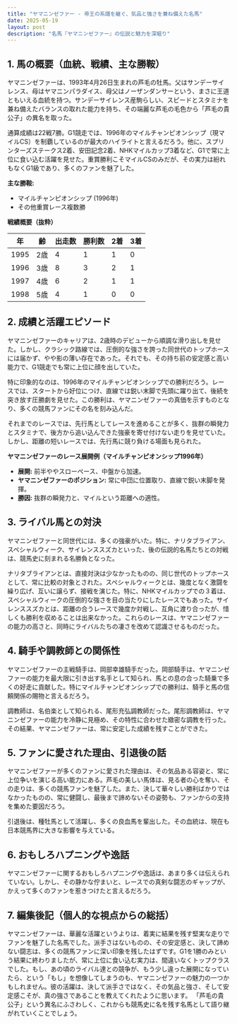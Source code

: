 ```yaml
---
title: "ヤマニンゼファー - 帝王の系譜を継ぐ、気品と強さを兼ね備えた名馬"
date: 2025-05-19
layout: post
description: "名馬『ヤマニンゼファー』の伝説と魅力を深堀り"
---
```


## 1. 馬の概要（血統、戦績、主な勝鞍）

ヤマニンゼファーは、1993年4月26日生まれの芦毛の牡馬。父はサンデーサイレンス、母はヤマニンパラダイス、母父はノーザンダンサーという、まさに王道ともいえる血統を持つ。サンデーサイレンス産駒らしい、スピードとスタミナを兼ね備えたバランスの取れた能力を持ち、その端麗な芦毛の毛色から「芦毛の貴公子」の異名を取った。

通算成績は22戦7勝。G1競走では、1996年のマイルチャンピオンシップ（現マイルCS）を制覇しているのが最大のハイライトと言えるだろう。他に、スプリンターズステークス2着、安田記念2着、NHKマイルカップ3着など、G1で常に上位に食い込む活躍を見せた。重賞勝利こそマイルCSのみだが、その実力は紛れもなくG1級であり、多くのファンを魅了した。

**主な勝鞍:**

* マイルチャンピオンシップ (1996年)
* その他重賞レース複数勝

**戦績概要（抜粋）**

| 年 | 齢 | 出走数 | 勝利数 | 2着 | 3着 |
|---|---|---|---|---|---|
| 1995 | 2歳 | 4 | 1 | 1 | 0 |
| 1996 | 3歳 | 8 | 3 | 2 | 1 |
| 1997 | 4歳 | 6 | 2 | 1 | 1 |
| 1998 | 5歳 | 4 | 1 | 0 | 0 |


## 2. 成績と活躍エピソード

ヤマニンゼファーのキャリアは、2歳時のデビューから順調な滑り出しを見せた。しかし、クラシック路線では、圧倒的な強さを誇った同世代のトップホースには届かず、やや影の薄い存在であった。それでも、その持ち前の安定感と高い能力で、G1競走でも常に上位に顔を出していた。

特に印象的なのは、1996年のマイルチャンピオンシップでの勝利だろう。レースでは、スタートから好位につけ、直線では鋭い末脚で先頭に躍り出て、後続を突き放す圧勝劇を見せた。この勝利は、ヤマニンゼファーの真価を示すものとなり、多くの競馬ファンにその名を刻み込んだ。

それまでのレースでは、先行馬としてレースを進めることが多く、抜群の瞬発力とスタミナで、後方から追い込んできた強豪を寄せ付けない走りを見せていた。しかし、距離の短いレースでは、先行馬に競り負ける場面も見られた。

**ヤマニンゼファーのレース展開例（マイルチャンピオンシップ1996年）**

* **展開:** 前半ややスローペース、中盤から加速。
* **ヤマニンゼファーのポジション:** 常に中団に位置取り、直線で鋭い末脚を発揮。
* **勝因:** 抜群の瞬発力と、マイルという距離への適性。


## 3. ライバル馬との対決

ヤマニンゼファーと同世代には、多くの強豪がいた。特に、ナリタブライアン、スペシャルウィーク、サイレンススズカといった、後の伝説的名馬たちとの対戦は、競馬史に刻まれる名勝負となった。

ナリタブライアンとは、直接対決は少なかったものの、同じ世代のトップホースとして、常に比較の対象とされた。スペシャルウィークとは、幾度となく激闘を繰り広げ、互いに譲らず、接戦を演じた。特に、NHKマイルカップでの３着は、スペシャルウィークの圧倒的な強さを目の当たりにしたレースでもあった。サイレンススズカとは、距離の合うレースで幾度か対戦し、互角に渡り合ったが、惜しくも勝利を収めることは出来なかった。これらのレースは、ヤマニンゼファーの能力の高さと、同時にライバルたちの凄さを改めて認識させるものだった。


## 4. 騎手や調教師との関係性

ヤマニンゼファーの主戦騎手は、岡部幸雄騎手だった。岡部騎手は、ヤマニンゼファーの能力を最大限に引き出す名手として知られ、馬との息の合った騎乗で多くの好走に貢献した。特にマイルチャンピオンシップでの勝利は、騎手と馬の信頼関係の賜物と言えるだろう。

調教師は、名伯楽として知られる、尾形充弘調教師だった。尾形調教師は、ヤマニンゼファーの能力を冷静に見極め、その特性に合わせた緻密な調教を行った。その結果、ヤマニンゼファーは、常に安定した成績を残すことができた。


## 5. ファンに愛された理由、引退後の話

ヤマニンゼファーが多くのファンに愛された理由は、その気品ある容姿と、常に上位争いを演じる高い能力にある。芦毛の美しい馬体は、見る者の心を奪い、その走りは、多くの競馬ファンを魅了した。また、決して華々しい勝利ばかりではなかったものの、常に健闘し、最後まで諦めないその姿勢も、ファンからの支持を集めた要因だろう。

引退後は、種牡馬として活躍し、多くの良血馬を輩出した。その血統は、現在も日本競馬界に大きな影響を与えている。


## 6. おもしろハプニングや逸話

ヤマニンゼファーに関するおもしろハプニングや逸話は、あまり多くは伝えられていない。しかし、その静かな佇まいと、レースでの真剣な闘志のギャップが、かえって多くのファンを惹きつけたと言えるだろう。


## 7. 編集後記（個人的な視点からの総括）

ヤマニンゼファーは、華麗な活躍というよりは、着実に結果を残す堅実な走りでファンを魅了した名馬でした。派手さはないものの、その安定感と、決して諦めない闘志は、多くの競馬ファンに深い印象を残したはずです。G1を1勝のみという結果に終わりましたが、常に上位に食い込む実力は、間違いなくトップクラスでした。もし、あの頃のライバル達との競争が、もう少し違った展開になっていたら、という「もし」を想像してしまうのも、ヤマニンゼファーの魅力の一つかもしれません。彼の活躍は、決して派手さではなく、その気品と強さ、そして安定感こそが、真の強さであることを教えてくれたように思います。  「芦毛の貴公子」という異名にふさわしく、これからも競馬史に名を残す名馬として語り継がれていくことでしょう。
